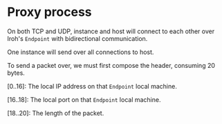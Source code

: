 # Proxy process

On both TCP and UDP, instance and host will connect to each other over Iroh's `Endpoint` with bidirectional communication.

One instance will send over all connections to host.

To send a packet over, we must first compose the header, consuming 20 bytes.

[0..16]: The local IP address on that `Endpoint` local machine.

[16..18]: The local port on that `Endpoint` local machine.

[18..20]: The length of the packet.
